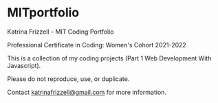 # MITportfolio
Katrina Frizzell - MIT Coding Portfolio

Professional Certificate in Coding: Women's Cohort 2021-2022

This is a collection of my coding projects (Part 1 Web Development With Javascript).

Please do not reproduce, use, or duplicate.

Contact katrinafrizzell@gmail.com for more information.
